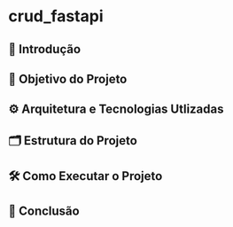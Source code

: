 # crud_fastapi



## 📌 Introdução 


## 🧰 Objetivo do Projeto



## ⚙️ Arquitetura e Tecnologias Utlizadas


## 🗂 Estrutura do Projeto



## 🛠 Como Executar o Projeto



## 📜 Conclusão 



